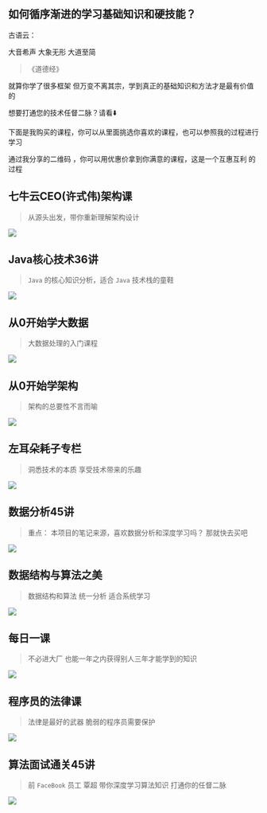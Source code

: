 ## 如何循序渐进的学习基础知识和硬技能？

古语云： 

 大音希声 大象无形 大道至简 
 
 > 《道德经》
 
 
就算你学了很多框架 但万变不离其宗，学到真正的基础知识和方法才是最有价值的

想要打通您的技术任督二脉？请看⬇️

下面是我购买的课程，你可以从里面挑选你喜欢的课程，也可以参照我的过程进行学习

通过我分享的二维码 ，你可以用优惠价拿到你满意的课程，这是一个互惠互利 的过程

## 七牛云CEO(许式伟)架构课

> 从源头出发，带你重新理解架构设计

![](七牛云CEO架构课.jpeg)

## Java核心技术36讲

> `Java` 的核心知识分析，适合 `Java` 技术栈的童鞋

![](Java核心技术36讲.jpeg)


## 从0开始学大数据

> 大数据处理的入门课程

![](从0开始学大数据.jpeg)

## 从0开始学架构

> 架构的总要性不言而喻

![](从0开始学架构.jpeg)

## 左耳朵耗子专栏

> 洞悉技术的本质 享受技术带来的乐趣

![](左耳朵耗子专栏.jpeg)

## 数据分析45讲

> 重点： 本项目的笔记来源，喜欢数据分析和深度学习吗？ 那就快去买吧

![](数据分析45讲.jpeg)


## 数据结构与算法之美

> 数据结构和算法 统一分析 适合系统学习

![](数据结构与算法之美.jpeg)


## 每日一课

> 不必进大厂 也能一年之内获得别人三年才能学到的知识

![](每日一课.jpeg)

## 程序员的法律课

> 法律是最好的武器 脆弱的程序员需要保护

![](程序员的法律课.jpeg)

## 算法面试通关45讲

> 前 `FaceBook` 员工 覃超 带你深度学习算法知识 打通你的任督二脉

![](算法面试通关45讲.jpeg)
